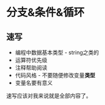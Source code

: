 # 分支&条件&循环

## 速写

* 编程中数据基本类型 - string之类的
* 运算符优先级
* 注释帮助阅读
* 代码风格 - 不要随便修改变量**类型**
* 变量名要有意义

速写应该对我来说就是全部内容了。
